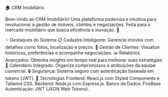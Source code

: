 🏠 CRM Imobiliário

Bem-vindo ao CRM Imobiliário! Uma plataforma poderosa e intuitiva para revolucionar a gestão de imóveis, clientes e negociações. Feita para o mercado imobiliário que busca eficiência e inovação. 🚀

✨ Destaques do Sistema
📋 Cadastro Inteligente: Gerencie imóveis com detalhes como fotos, localização e preços.
👥 Gestão de Clientes: Visualize históricos, preferências e acompanhe negociações.
📊 Relatórios Avançados: Obtenha insights em tempo real para melhorar suas estratégias.
📅 Calendário Integrado: Organize compromissos e atribuições da equipe comercial.
🔒 Segurança: Sistema seguro com autenticação baseada em tokens (JWT).
🚀 Tecnologias
Frontend: React.js com Styled Components e Tailwind CSS.
Backend: Node.js com Express.js.
Banco de Dados: FireBase
Autenticação: JWT (JSON Web Tokens).

